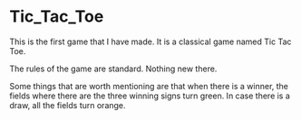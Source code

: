 # Tic_Tac_Toe

This is the first game that I have made. It is a classical game named Tic Tac Toe. 

The rules of the game are standard. Nothing new there. 

Some things that are worth mentioning are that when there is a winner, the fields where there are the three winning signs turn green. 
In case there is a draw, all the fields turn orange.
